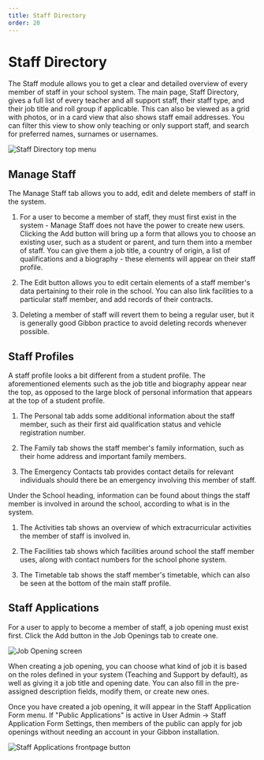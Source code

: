 ```yaml
---
title: Staff Directory
order: 20
---
```

# Staff Directory

The Staff module allows you to get a clear and detailed overview of every member of staff in your school system. The main page, Staff Directory, gives a full list of every teacher and all support staff, their staff type, and their job title and roll group if applicable. This can also be viewed as a grid with photos, or in a card view that also shows staff email addresses. You can filter this view to show only teaching or only support staff, and search for preferred names, surnames or usernames.

![Staff Directory top menu](https://docs.gibbonedu.org/img/administrators/staff_directory.png)

## Manage Staff

The Manage Staff tab allows you to add, edit and delete members of staff in the system.

1. For a user to become a member of staff, they must first exist in the system - Manage Staff does not have the power to create new users. Clicking the Add button will bring up a form that allows you to choose an existing user, such as a student or parent, and turn them into a member of staff. You can give them a job title, a country of origin, a list of qualifications and a biography - these elements will appear on their staff profile.

2. The Edit button allows you to edit certain elements of a staff member's data pertaining to their role in the school. You can also link facilities to a particular staff member, and add records of their contracts.

3. Deleting a member of staff will revert them to being a regular user, but it is generally good Gibbon practice to avoid deleting records whenever possible.



## Staff Profiles

A staff profile looks a bit different from a student profile. The aforementioned elements such as the job title and biography appear near the top, as opposed to the large block of personal information that appears at the top of a student profile.

1. The Personal tab adds some additional information about the staff member, such as their first aid qualification status and vehicle registration number.

2. The Family tab shows the staff member's family information, such as their home address and important family members.

3. The Emergency Contacts tab provides contact details for relevant individuals should there be an emergency involving this member of staff.

Under the School heading, information can be found about things the staff member is involved in around the school, according to what is in the system.

1. The Activities tab shows an overview of which extracurricular activities the member of staff is involved in.

2. The Facilities tab shows which facilities around school the staff member uses, along with contact numbers for the school phone system.

3. The Timetable tab shows the staff member's timetable, which can also be seen at the bottom of the main staff profile.

## Staff Applications

For a user to apply to become a member of staff, a job opening must exist first. Click the Add button in the Job Openings tab to create one.

![Job Opening screen](https://docs.gibbonedu.org/img/administrators/job_opening.png)

When creating a job opening, you can choose what kind of job it is based on the roles defined in your system (Teaching and Support by default), as well as giving it a job title and opening date. You can also fill in the pre-assigned description fields, modify them, or create new ones.

Once you have created a job opening, it will appear in the Staff Application Form menu. If "Public Applications" is active in User Admin -> Staff Application Form Settings, then members of the public can apply for job openings without needing an account in your Gibbon installation.

![Staff Applications frontpage button](https://docs.gibbonedu.org/img/administrators/application_button.png)

